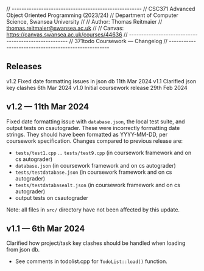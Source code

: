 // -----------------------------------------------------
// CSC371 Advanced Object Oriented Programming (2023/24)
// Department of Computer Science, Swansea University
//
// Author: Thomas Reitmaier
//         thomas.reitmaier@swansea.ac.uk
//
// Canvas: https://canvas.swansea.ac.uk/courses/44636
// -----------------------------------------------------
// 371todo Coursework — Changelog
// -----------------------------------------------------

Releases
--------

v1.2    Fixed date formatting issues in json db   11th Mar 2024
v1.1    Clarified json key clashes                 6th Mar 2024
v1.0    Initial coursework release                29th Feb 2024


v1.2 — 11th Mar 2024
--------------------
Fixed date formatting issue with `database.json`, the local test suite, and output tests on csautograder. These were incorrectly formatting date strings. They should have been formatted as YYYY-MM-DD, per coursework specification. Changes compared to previous release are:
- `tests/test1.cpp` ... `tests/test9.cpp` (in coursework framework and on cs autograder)
- `database.json` (in coursework framework and on cs autograder)
- `tests/testdatabase.json` (in coursework framework and on cs autograder)
- `tests/testdatabasealt.json` (in coursework framework and on cs autograder)
- output tests on csautograder

Note: all files in `src/` directory have not been affected by this update.

v1.1 — 6th Mar 2024
-------------------
Clarified how project/task key clashes should be handled when loading from json db.
- See comments in todolist.cpp for `TodoList::load()` function.


